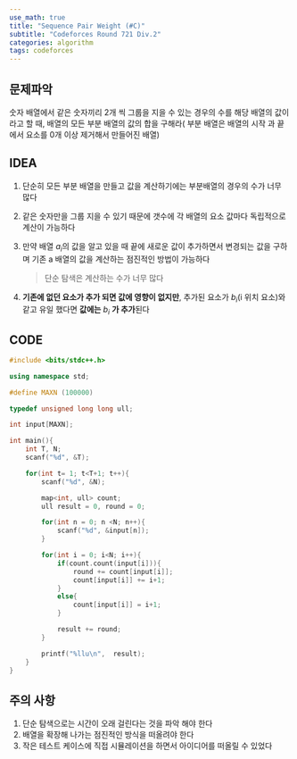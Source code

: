 ```yaml
---
use_math: true
title: "Sequence Pair Weight (#C)"
subtitle: "Codeforces Round 721 Div.2"
categories: algorithm
tags: codeforces
---
```


## 문제파악

숫자 배열에서 같은 숫자끼리 2개 씩 그룹을 지을 수 있는 경우의 수를 해당 배열의 값이라고 할 때, 배열의 모든 부분 배열의 값의 합을 구해라( 부분 배열은 배열의 시작 과 끝에서 요소를 0개 이상 제거해서 만들어진 배열)



## IDEA

1. 단순히 모든 부분 배열을 만들고 값을 계산하기에는 부분배열의 경우의 수가 너무 많다

2. 같은 숫자만을 그룹 지을 수 있기 때문에 갯수에 각 배열의 요소 값마다 독립적으로 계산이 가능하다

3. 만약 배열 $a_i$의 값을 알고 있을 때 끝에 새로운 값이 추가하면서 변경되는 값을 구하며 기존 a 배열의 값을 계산하는 점진적인 방법이 가능하다

   > 단순 탐색은 계산하는 수가 너무 많다

4. **기존에 없던 요소가 추가 되면 값에 영향이 없지만**, 추가된 요소가 $b_i$(i 위치 요소)와 같고 유일 했다면 **값에는** $b_i$ **가 추가**된다 


## CODE

```c++
#include <bits/stdc++.h>

using namespace std;

#define MAXN (100000)

typedef unsigned long long ull;

int input[MAXN];

int main(){
    int T, N;
    scanf("%d", &T);

    for(int t= 1; t<T+1; t++){
        scanf("%d", &N);

        map<int, ull> count;
        ull result = 0, round = 0;

        for(int n = 0; n <N; n++){
            scanf("%d", &input[n]);
        }        

        for(int i = 0; i<N; i++){
            if(count.count(input[i])){
                round += count[input[i]];
                count[input[i]] += i+1;
            }
            else{
                count[input[i]] = i+1;
            }

            result += round;
        }

        printf("%llu\n",  result);
    }
}
```



## 주의 사항

1. 단순 탐색으로는 시간이 오래 걸린다는 것을 파악 해야 한다
2. 배열을 확장해 나가는 점진적인 방식을 떠올려야 한다
3. 작은 테스트 케이스에 직접 시뮬레이션을 하면서 아이디어를 떠올릴 수 있었다

